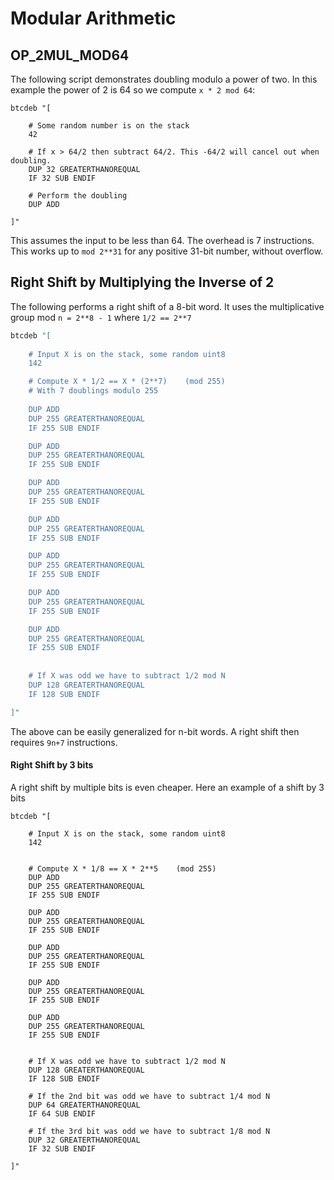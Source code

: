 # Modular Arithmetic 

## OP_2MUL_MOD64

The following script demonstrates doubling modulo a power of two. In this example the power of 2 is 64 so we compute `x * 2 mod 64`:

```
btcdeb "[ 
	
	# Some random number is on the stack
	42	

	# If x > 64/2 then subtract 64/2. This -64/2 will cancel out when doubling.
	DUP 32 GREATERTHANOREQUAL
	IF 32 SUB ENDIF

	# Perform the doubling
	DUP ADD
  
]"
```

This assumes the input to be less than 64. The overhead is 7 instructions. This works up to `mod 2**31` for any positive 31-bit number, without overflow. 


## Right Shift by Multiplying the Inverse of 2
The following performs a right shift of a 8-bit word. It uses the multiplicative group mod `n = 2**8 - 1` where `1/2 == 2**7`

```sh
btcdeb "[ 
	
	# Input X is on the stack, some random uint8
	142

	# Compute X * 1/2 == X * (2**7)    (mod 255)
	# With 7 doublings modulo 255
	
	DUP ADD
	DUP 255 GREATERTHANOREQUAL
	IF 255 SUB ENDIF

	DUP ADD
	DUP 255 GREATERTHANOREQUAL
	IF 255 SUB ENDIF

	DUP ADD
	DUP 255 GREATERTHANOREQUAL
	IF 255 SUB ENDIF

	DUP ADD
	DUP 255 GREATERTHANOREQUAL
	IF 255 SUB ENDIF

	DUP ADD
	DUP 255 GREATERTHANOREQUAL
	IF 255 SUB ENDIF

	DUP ADD
	DUP 255 GREATERTHANOREQUAL
	IF 255 SUB ENDIF

	DUP ADD
	DUP 255 GREATERTHANOREQUAL
	IF 255 SUB ENDIF
	
	
	# If X was odd we have to subtract 1/2 mod N
	DUP 128 GREATERTHANOREQUAL 
	IF 128 SUB ENDIF

]"

```

The above can be easily generalized for n-bit words. A right shift then requires `9n+7` instructions.

#### Right Shift by 3 bits 

A right shift by multiple bits is even cheaper. Here an example of a shift by 3 bits

```
btcdeb "[ 
	
	# Input X is on the stack, some random uint8
	142


	# Compute X * 1/8 == X * 2**5    (mod 255)
	DUP ADD
	DUP 255 GREATERTHANOREQUAL
	IF 255 SUB ENDIF

	DUP ADD
	DUP 255 GREATERTHANOREQUAL
	IF 255 SUB ENDIF

	DUP ADD
	DUP 255 GREATERTHANOREQUAL
	IF 255 SUB ENDIF

	DUP ADD
	DUP 255 GREATERTHANOREQUAL
	IF 255 SUB ENDIF

	DUP ADD
	DUP 255 GREATERTHANOREQUAL
	IF 255 SUB ENDIF
	
	
	# If X was odd we have to subtract 1/2 mod N
	DUP 128 GREATERTHANOREQUAL 
	IF 128 SUB ENDIF

	# If the 2nd bit was odd we have to subtract 1/4 mod N
	DUP 64 GREATERTHANOREQUAL 
	IF 64 SUB ENDIF
	
	# If the 3rd bit was odd we have to subtract 1/8 mod N
	DUP 32 GREATERTHANOREQUAL 
	IF 32 SUB ENDIF

]"
```
